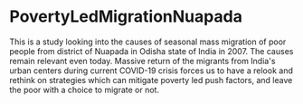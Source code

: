 # PovertyLedMigrationNuapada
This is a study looking into the causes of seasonal mass migration of poor people from district of Nuapada in Odisha state of India in 2007. The causes remain relevant even today. Massive return of the migrants from India's urban centers during current COVID-19 crisis forces us to have a relook and rethink on strategies which can mitigate poverty led push factors, and leave the poor with a choice to migrate or not.
